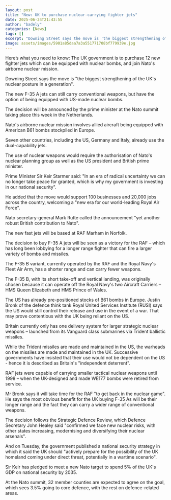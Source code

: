 ```yaml
---
layout: post
title: "New: UK to purchase nuclear-carrying fighter jets"
date: 2025-06-24T21:43:55
author: "badely"
categories: [News]
tags: []
excerpt: "Downing Street says the move is 'the biggest strengthening of the UK's nuclear posture in a generation'."
image: assets/images/5901a85daa7a3a551771708bf779939e.jpg
---
```


Here’s what you need to know: The UK government is to purchase 12 new fighter jets which can be equipped with nuclear bombs, and join Nato's airborne nuclear mission. 

Downing Street says the move is "the biggest strengthening of the UK's nuclear posture in a generation". 

The new F-35 A jets can still carry conventional weapons, but have the option of being equipped with US-made nuclear bombs. 

The decision will be announced by the prime minister at the Nato summit taking place this week in the Netherlands. 

Nato's airborne nuclear mission involves allied aircraft being equipped with American B61 bombs stockpiled in Europe.

Seven other countries, including the US, Germany and Italy, already use the dual-capability jets.

The use of nuclear weapons would require the authorisation of Nato's nuclear planning group as well as the US president and British prime minister.

Prime Minister Sir Keir Starmer said: "In an era of radical uncertainty we can no longer take peace for granted, which is why my government is investing in our national security".

He added that the move would support 100 businesses and 20,000 jobs across the country, welcoming a "new era for our world-leading Royal Air Force".

Nato secretary-general Mark Rutte called the announcement "yet another robust British contribution to Nato". 

The new fast jets will be based at RAF Marham in Norfolk.

The decision to buy F-35 A  jets will be seen as a victory for the RAF – which has long been lobbying for a longer range fighter that can fire a larger variety of bombs and missiles.  

The F-35 B variant, currently operated by the RAF and the Royal Navy's Fleet Air Arm, has a shorter range and can carry fewer weapons.

The F-35 B, with its short take-off and vertical landing, was originally chosen because it can operate off the Royal Navy's two Aircraft Carriers – HMS Queen Elizabeth and HMS Prince of Wales.

The US has already pre-positioned stocks of B61 bombs in Europe. Justin Bronk of the defence think tank Royal United Services Institute (RUSI) says the US would still control their release and use in the event of a  war. That may prove contentious with the UK being reliant on the US.

Britain currently only has one delivery system for larger strategic nuclear weapons – launched from its Vanguard class submarines via Trident ballistic missiles.  

While the Trident missiles are made and maintained in the US, the warheads on the missiles are made and maintained  in the UK. Successive governments have insisted that their use would not be dependent on the US - hence it is described as Britain's "independent deterrent".

RAF jets were capable of carrying smaller tactical nuclear weapons until 1998 – when the UK-designed and made WE177 bombs were retired from service. 

Mr Bronk says it will take time for the RAF "to get back in the nuclear game". He says the most obvious benefit for the UK buying F-35 As will be their longer range and the fact they can carry a wider range of conventional weapons.

The decision follows the Strategic Defence Review, which Defence Secretary John Healey said "confirmed we face new nuclear risks, with other states increasing, modernising and diversifying their nuclear arsenals".

And on Tuesday, the government published a national security strategy in which it said the UK should "actively prepare for the possibility of the UK homeland coming under direct threat, potentially in a wartime scenario".

Sir Keir has pledged to meet a new Nato target to spend 5% of the UK's GDP on national security by 2035. 

At the Nato summit, 32 member counties are expected to agree on the goal, which sees 3.5% going to core defence, with the rest on defence-related areas.

